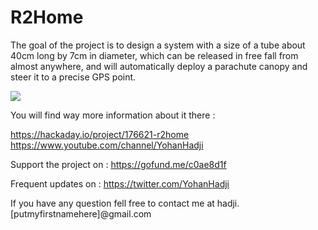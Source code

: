 # R2Home
The goal of the project is to design a system with a size of a tube about 40cm long by 7cm in diameter, which can be released in free fall from almost anywhere, and will automatically deploy a parachute canopy and steer it to a precise GPS point. 

![](/Image/Landing_Pano_A.png)

You will find way more information about it there : 

https://hackaday.io/project/176621-r2home
https://www.youtube.com/channel/YohanHadji

Support the project on : https://gofund.me/c0ae8d1f

Frequent updates on : https://twitter.com/YohanHadji

If you have any question fell free to contact me at hadji.[putmyfirstnamehere]@gmail.com
